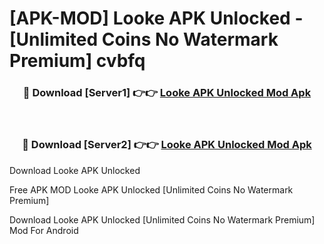 # [APK-MOD] Looke APK Unlocked - [Unlimited Coins No Watermark Premium] cvbfq



<div align="center">
<h3>🔴 Download [Server1] 👉👉 <a href="https://momento.my/?title=Looke_APK_Unlocked">Looke APK Unlocked Mod Apk</a></h3><br>

<h3>🔴 Download [Server2] 👉👉 <a href="https://momento.my/?title=Looke_APK_Unlocked">Looke APK Unlocked Mod Apk</a></h3>
</div>



Download Looke APK Unlocked 

Free APK MOD Looke APK Unlocked [Unlimited Coins No Watermark Premium]

Download Looke APK Unlocked [Unlimited Coins No Watermark Premium] Mod For Android
